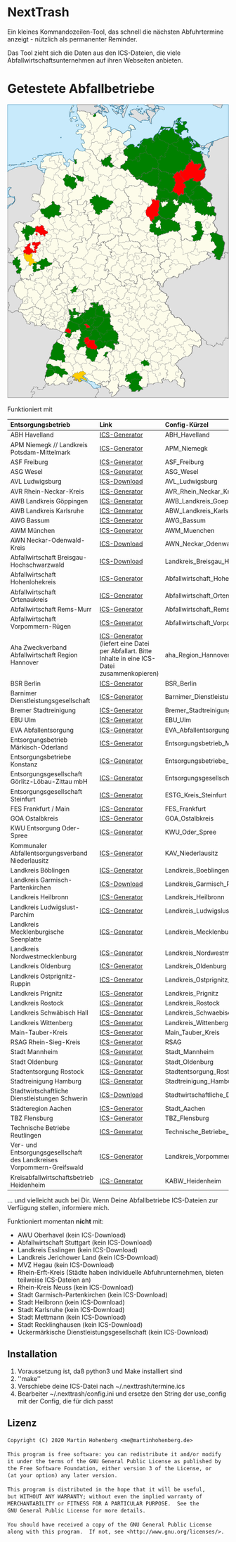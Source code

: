 # NextTrash

Ein kleines Kommandozeilen-Tool, das schnell die nächsten Abfuhrtermine anzeigt - nützlich als permanenter Reminder.

Das Tool zieht sich die Daten aus den ICS-Dateien, die viele Abfallwirtschaftsunternehmen auf ihren Webseiten anbieten.

# Getestete Abfallbetriebe

![Aktuelle Abdeckung](./landkreise.svg)

Funktioniert mit 

| Entsorgungsbetrieb     | Link     | Config-Kürzel     |
|:-----------------------|:---------|:------------------|
| ABH Havelland | [ICS-Generator](https://www.abfall-havelland.de/index.php?page_id=543#) | ABH_Havelland|
| APM Niemegk // Landkreis Potsdam-Mittelmark | [ICS-Generator](https://www.apm-niemegk.de/tourenplan-2020-ph) | APM_Niemegk|
| ASF Freiburg | [ICS-Generator](https://www.abfallwirtschaft-freiburg.de/de/private_haushalte/abfuhrtermine.php) | ASF_Freiburg |
| ASG Wesel | [ICS-Generator](https://www.asg-wesel.de/Abfallkalender_55623.html) | ASG_Wesel |
| AVL Ludwigsburg | [ICS-Download](https://www.avl-ludwigsburg.de/privatkunden/termine/abfallkalender/) | AVL_Ludwigsburg|
| AVR Rhein-Neckar-Kreis | [ICS-Generator](https://www.avr-kommunal.de/online-service/abfallkalender/) | AVR_Rhein_Neckar_Kreis | 
| AWB Landkreis Göppingen | [ICS-Generator](https://www.awb-gp.de/termine/abfuhrtermine/) | AWB_Landkreis_Goeppingen|
| AWB Landkreis Karlsruhe| [ICS-Generator](https://www.awb-landkreis-karlsruhe.de/WasteManagementKarlsruheHaushalte/WasteManagementServlet?SubmitAction=wasteDisposalServices)|ABW_Landkreis_Karlsruhe|
| AWG Bassum | [ICS-Generator](https://www.awg-bassum.de/abfuhrkalender.html) | AWG_Bassum|
| AWM München | [ICS-Generator](https://www.awm-muenchen.de/index/abfuhrkalender.html) | AWM_Muenchen|
| AWN Neckar-Odenwald-Kreis| [ICS-Download](https://www.awn-online.de/haushalte/abfuhrtermine) | AWN_Neckar_Odenwald_Kreis |
| Abfallwirtschaft Breisgau-Hochschwarzwald | [ICS-Download](https://www.breisgau-hochschwarzwald.de/pb/Breisgau-Hochschwarzwald/Start/Service+_+Verwaltung/Abfallwirtschaft.html) | Landkreis_Breisgau_Hochschwarzwald |
| Abfallwirtschaft Hohenlohekreis | [ICS-Generator](https://www.abfallwirtschaft-hohenlohekreis.de/infos-beratung/termine-leerungen) | Abfallwirtschaft_Hohenlohekreis |
| Abfallwirtschaft Ortenaukreis | [ICS-Generator](https://www.abfallwirtschaft-ortenaukreis.de/abfallkalender-abfuhrtermine/abfuhrkalender-strauchgut-und-sperrmuelltermine-2020/) | Abfallwirtschaft_Ortenaukreis |
| Abfallwirtschaft Rems-Murr | [ICS-Generator](https://www.abfallwirtschaft-rems-murr.de/generator/abfallkalender_2017.php) | Abfallwirtschaft_Rems_Murr |
| Abfallwirtschaft Vorpommern-Rügen | [ICS-Generator](https://www.lk-vr.de/Kreisverwaltung/Abfallwirtschaft/Abfuhrtermine/) | Abfallwirtschaft_Vorpommern_Ruegen|
| Aha Zweckverband Abfallwirtschaft Region Hannover | [ICS-Generator](https://www.aha-region.de/abholtermine/abfuhrkalender/?L=0) (liefert eine Datei per Abfallart. Bitte Inhalte in eine ICS-Datei zusammenkopieren) | aha_Region_Hannover |
| BSR Berlin | [ICS-Generator](https://www.bsr.de/abfuhrkalender-20520.php) | BSR_Berlin|
| Barnimer Dienstleistungsgesellschaft | [ICS-Generator](https://www.kw-bdg-barnim.de/service/abfuhrtermine/entsorgungstermine.html) | Barnimer_Dienstleistungsgesellschaft|
| Bremer Stadtreinigung | [ICS-Generator](https://www.die-bremer-stadtreinigung.de/privatkunden/entsorgung/ihr_bremer_abfallkalender-23080) | Bremer_Stadtreinigung|
| EBU Ulm | [ICS-Generator](https://www.ebu-ulm.de/abfall/abfuhrtermine.php)|EBU_Ulm|
| EVA Abfallentsorgung | [ICS-Generator](https://www.eva-abfallentsorgung.de/abfuhrkalender/afktools.php?action=build_calendar) | EVA_Abfallentsorgung | 
| Entsorgungsbetrieb Märkisch-Oderland | [ICS-Generator](https://www.entsorgungsbetrieb-mol.de/de/tourenplan-20192020.html) | Entsorgungsbetrieb_Maerkisch_Oderland|
| Entsorgungsbetriebe Konstanz| [ICS-Generator](https://www.konstanz.de/entsorgungsbetriebe/abfuhrtermine/online-abfuhrkalender)|Entsorgungsbetriebe_Konstanz|
| Entsorgungsgesellschaft Görlitz-Löbau-Zittau mbH | [ICS-Generator](https://www.abfall-eglz.de/abfallkalender.0.html) | Entsorgungsgesellschaft_Görlitz_Löbau_Zittau|
| Entsorgungsgesellschaft Steinfurt | [ICS-Generator](https://www.egst.de/de/abfallabholung/) | ESTG_Kreis_Steinfurt |
| FES Frankfurt / Main | [ICS-Generator](https://www.fes-frankfurt.de/leistungen/abfallkalender/) | FES_Frankfurt|
| GOA Ostalbkreis | [ICS-Generator](https://www.goa-online.de/privat/abfuhrkalender/) | GOA_Ostalbkreis|
| KWU Entsorgung Oder-Spree | [ICS-Generator](https://www.kwu-entsorgung.de/?page_id=337) | KWU_Oder_Spree |
| Kommunaler Abfallentsorgungsverband Niederlausitz | [ICS-Generator](https://www.kaev.de/Info-und-Service/Tourenplan/Tourenplan-Abfalltermine.html) | KAV_Niederlausitz | 
| Landkreis Böblingen | [ICS-Generator](https://www.lrabb.de/,Lde/start/Service+_+Verwaltung/Abfuhrtermine.html)|Landkreis_Boeblingen|
| Landkreis Garmisch-Partenkirchen | [ICS-Download](https://abfuhrkalender.lkr-gap.de/webapps/WasteManagementGarmisch/WasteManagementServlet) | Landkreis_Garmisch_Partenkirchen |
| Landkreis Heilbronn | [ICS-Generator](http://www.landkreis-heilbronn.de/abfallkalender.7005.htm) | Landkreis_Heilbronn|
| Landkreis Ludwigslust-Parchim | [ICS-Generator](https://www.kreis-lup.de/leben-im-landkreis/verkehr-ordnung-sicherheit/abfallwirtschaft/abfallkalender/) | Landkreis_Ludwigslust_Parchim|
| Landkreis Mecklenburgische Seenplatte | [ICS-Generator](https://www.lk-mecklenburgische-seenplatte.de/Angebote/Abfall-Müll/Abfuhrkalender-2020/index.php) | Landkreis_Mecklenburgische_Seenplatte|
| Landkreis Nordwestmecklenburg | [ICS-Generator](https://www.nordwestmecklenburg.de/de/abfuhrtermine-nwm.html) | Landkreis_Nordwestmecklenburg|
| Landkreis Oldenburg | [ICS-Generator](https://www.oldenburg-kreis.de/portal/seiten/abfallkalender-online-900000291-21700.html) | Landkreis_Oldenburg|
| Landkreis Ostprignitz-Ruppin | [ICS-Generator](https://www.ostprignitz-ruppin.de/index.phtml?ort=353.173&strasse=353.142.1&vtyp=4&vJ=2020&call=sfm&La=1&css=&bn=&Barriere=&sNavID=353.90&ffmod=abf&ffsm=1)| Landkreis_Ostprignitz_Ruppin | 
| Landkreis Prignitz | [ICS-Generator](https://www.landkreis-prignitz.de/de/wirtschaft/Abfallkalender_neu/abfallkalender.php) | Landkreis_Prignitz |
| Landkreis Rostock | [ICS-Generator](https://www.abfall-lro.de/de/abfuhrtermine/index.php/) |Landkreis_Rostock |
| Landkreis Schwäbisch Hall | [ICS-Generator](https://www.lrasha.de/de/buergerservice/abfallwirtschaft/abfallkalender) | Landkreis_Schwaebisch_Hall|
| Landkreis Wittenberg | [ICS-Generator](https://www.landkreis-wittenberg.de/de/abfallkalender-online.html) | Landkreis_Wittenberg |
| Main-Tauber-Kreis | [ICS-Generator](https://www.main-tauber-kreis.de/Landratsamt/Service/Abfallwirtschaft/Abfallkalender) | Main_Tauber_Kreis|
| RSAG Rhein-Sieg-Kreis | [ICS-Generator](https://www.rsag.de/abfallkalender/abfuhrtermine)| RSAG |
| Stadt Mannheim | [ICS-Generator](https://www.mannheim.de/de/service-bieten/umwelt/sauberkeit-und-abfall/abfallwirtschaft/abfallkalender/abfallkalender-online)|Stadt_Mannheim|
| Stadt Oldenburg | [ICS-Generator](https://services.oldenburg.de/index.php?id=45&tx_citkoabfall_abfallkalender[action]=formSimple&tx_citkoabfall_abfallkalender[controller]=Frontend&cHash=6d14b5e4e24d4c9e4dc936e938c81581) | Stadt_Oldenburg|
| Stadtentsorgung Rostock | [ICS-Generator](https://www.stadtentsorgung-rostock.de/service/ekalend/1216) |Stadtentsorgung_Rostock |
| Stadtreinigung Hamburg | [ICS-Generator](https://www.stadtreinigung.hamburg/privatkunden/abfuhrkalender/index.html) | Stadtreinigung_Hamburg|
| Stadtwirtschaftliche Dienstleistungen Schwerin | [ICS-Download](https://www.sds-schwerin.de/abfall-strassenreinigung/entsorgungskalender/) | Stadtwirtschaftliche_Dienstleistungen_Schwerin|
| Städteregion Aachen | [ICS-Generator](https://serviceportal.aachen.de/abfallnavi) | Stadt_Aachen | 
| TBZ Flensburg| [ICS-Generator](https://www.tbz-flensburg.de/Abfallwirtschaft/Online-Abfallkalender/) | TBZ_Flensburg |
| Technische Betriebe Reutlingen| [ICS-Generator](https://www.tbr-reutlingen.de/entsorgungskalender)| Technische_Betriebe_Reutlingen|
| Ver- und Entsorgungsgesellschaft des Landkreises Vorpommern-Greifswald | [ICS-Generator](https://www.vevg-karlsburg.de/online-abfallkalender-ovp.html) | Landkreis_Vorpommern_Greifswald|
|Kreisabfallwirtschaftsbetrieb Heidenheim| [ICS-Generator](https://www.abfall-hdh.de/internet/inhalt/inhalt.php?seite=98)| KABW_Heidenheim|

 ... und vielleicht auch bei Dir. Wenn Deine Abfallbetriebe ICS-Dateien zur Verfügung stellen, informiere mich.

Funktioniert momentan **nicht** mit:

* AWU Oberhavel (kein ICS-Download)
* Abfallwirtschaft Stuttgart (kein ICS-Download)
* Landkreis Esslingen (kein ICS-Download)
* Landkreis Jerichower Land (kein ICS-Download)
* MVZ Hegau (kein ICS-Download)
* Rhein-Erft-Kreis (Städte haben individuelle Abfuhrunternehmen, bieten teilweise ICS-Dateien an)
* Rhein-Kreis Neuss (kein ICS-Download)
* Stadt Garmisch-Partenkirchen (kein ICS-Download)
* Stadt Heilbronn (kein ICS-Download)
* Stadt Karlsruhe (kein ICS-Download)
* Stadt Mettmann (kein ICS-Download)
* Stadt Recklinghausen (kein ICS-Download)
* Uckermärkische Dienstleistungsgesellschaft (kein ICS-Download)

## Installation

1. Voraussetzung ist, daß python3 und Make installiert sind
2. ''make''
3. Verschiebe deine ICS-Datei nach ~/.nexttrash/termine.ics
4. Bearbeiter ~/.nexttrash/config.ini und ersetze den String der use_config mit der Config, die für dich passt

## Lizenz

    Copyright (C) 2020 Martin Hohenberg <me@martinhohenberg.de>

    This program is free software: you can redistribute it and/or modify
    it under the terms of the GNU General Public License as published by
    the Free Software Foundation, either version 3 of the License, or
    (at your option) any later version.

    This program is distributed in the hope that it will be useful,
    but WITHOUT ANY WARRANTY; without even the implied warranty of
    MERCHANTABILITY or FITNESS FOR A PARTICULAR PURPOSE.  See the
    GNU General Public License for more details.

    You should have received a copy of the GNU General Public License
    along with this program.  If not, see <http://www.gnu.org/licenses/>.
